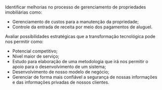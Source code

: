 Identificar melhorias no processo de gerenciamento de propriedades imobiliárias como:

- Gerenciamento de custos para a manutenção da propriedade;
- Controle da entrada de receita por meio dos pagamentos de aluguel.

Avaliar possibilidades estratégicas que a transformação tecnológica pode nos permitir como:

- Potencial competitivo;
- Nível maior de serviço;
- Estudo para elaboração de uma metodologia que irá nos permitir o apoio para o desenvolvimento de um sistema;
- Desenvolvimento de nosso modelo de negócio;
- Gerenciar de forma mais confiável a segurança de nossas informações e das informações privadas de nossos clientes.